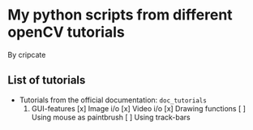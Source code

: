 
# My python scripts from different openCV tutorials
By cripcate

## List of tutorials

* Tutorials from the official documentation: `doc_tutorials`
  1. GUI-features
    [x] Image i/o
    [x] Video i/o
    [x] Drawing functions
    [ ] Using mouse as paintbrush
    [ ] Using track-bars
